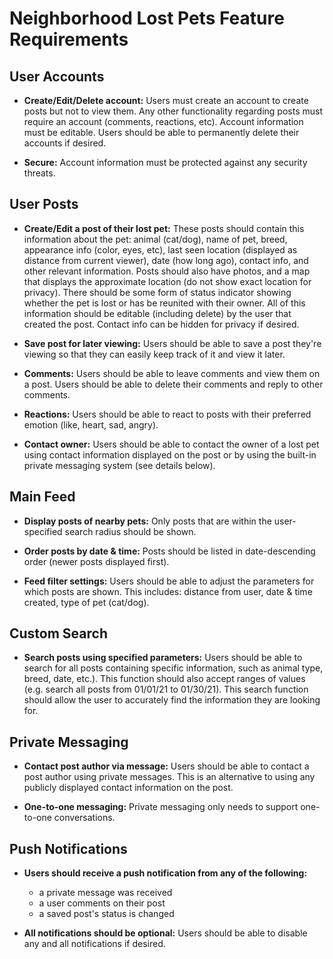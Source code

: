 # Neighborhood Lost Pets Feature Requirements

## User Accounts

- **Create/Edit/Delete account:**
    Users must create an account to create posts but not to view them. Any other functionality regarding posts must require an account (comments, reactions, etc). Account information must be editable. Users should be able to permanently delete their accounts if desired.

- **Secure:**
    Account information must be protected against any security threats.

## User Posts

- **Create/Edit a post of their lost pet:**
    These posts should contain this information about the pet: animal (cat/dog), name of pet, breed, appearance info (color, eyes, etc), last seen location (displayed as distance from current viewer), date (how long ago), contact info, and other relevant information. Posts should also have photos, and a map that displays the approximate location (do not show exact location for privacy). There should be some form of status indicator showing whether the pet is lost or has be reunited with their owner. All of this information should be editable (including delete) by the user that created the post. Contact info can be hidden for privacy if desired.

- **Save post for later viewing:**
    Users should be able to save a post they're viewing so that they can easily keep track of it and view it later.

- **Comments:**
    Users should be able to leave comments and view them on a post. Users should be able to delete their comments and reply to other comments.

- **Reactions:**
    Users should be able to react to posts with their preferred emotion (like, heart, sad, angry).

- **Contact owner:**
    Users should be able to contact the owner of a lost pet using contact information displayed on the post or by using the built-in private messaging system (see details below).


## Main Feed

- **Display posts of nearby pets:**
    Only posts that are within the user-specified search radius should be shown.

- **Order posts by date & time:**
    Posts should be listed in date-descending order (newer posts displayed first).

- **Feed filter settings:**
    Users should be able to adjust the parameters for which posts are shown. This includes: distance from user, date & time created, type of pet (cat/dog).


## Custom Search

- **Search posts using specified parameters:**
    Users should be able to search for all posts containing specific information, such as animal type, breed, date, etc.). This function should also accept ranges of values (e.g. search all posts from 01/01/21 to 01/30/21). This search function should allow the user to accurately find the information they are looking for.


## Private Messaging

- **Contact post author via message:**
    Users should be able to contact a post author using private messages. This is an alternative to using any publicly displayed contact information on the post.

- **One-to-one messaging:** 
    Private messaging only needs to support one-to-one conversations.


## Push Notifications

- **Users should receive a push notification from any of the following:**
  - a private message was received
  - a user comments on their post
  - a saved post's status is changed

- **All notifications should be optional:**
    Users should be able to disable any and all notifications if desired.
